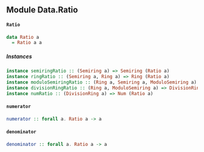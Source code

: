 ## Module Data.Ratio

#### `Ratio`

``` purescript
data Ratio a
  = Ratio a a
```

##### Instances
``` purescript
instance semiringRatio :: (Semiring a) => Semiring (Ratio a)
instance ringRatio :: (Semiring a, Ring a) => Ring (Ratio a)
instance moduloSemiringRatio :: (Ring a, Semiring a, ModuloSemiring a) => ModuloSemiring (Ratio a)
instance divisionRingRatio :: (Ring a, ModuloSemiring a) => DivisionRing (Ratio a)
instance numRatio :: (DivisionRing a) => Num (Ratio a)
```

#### `numerator`

``` purescript
numerator :: forall a. Ratio a -> a
```

#### `denominator`

``` purescript
denominator :: forall a. Ratio a -> a
```


